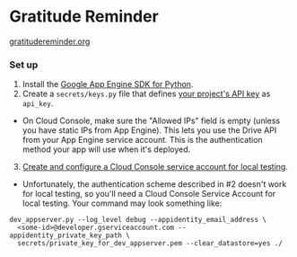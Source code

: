 Gratitude Reminder
==================

[gratitudereminder.org](http://www.gratitudereminder.org/)

### Set up

1.  Install the [Google App Engine SDK for Python](https://developers.google.com/appengine/downloads#Google_App_Engine_SDK_for_Python).
2. Create a `secrets/keys.py` file that defines [your project's API key](https://developers.google.com/api-client-library/python/guide/aaa_apikeys) as `api_key`.
  - On Cloud Console, make sure the "Allowed IPs" field is empty (unless you have static IPs from App Engine). This lets you use the Drive API from your App Engine service account. This is the authentication method your app will use when it's deployed.
3. [Create and configure a Cloud Console service account for local testing](http:/stackoverflow.com/a/22723127/1691482).
  - Unfortunately, the authentication scheme described in #2 doesn't work for local testing, so you'll need a Cloud Console Service Account for local testing. Your command may look something like:

```
dev_appserver.py --log_level debug --appidentity_email_address \
  <some-id>@developer.gserviceaccount.com --appidentity_private_key_path \
  secrets/private_key_for_dev_appserver.pem --clear_datastore=yes ./
```